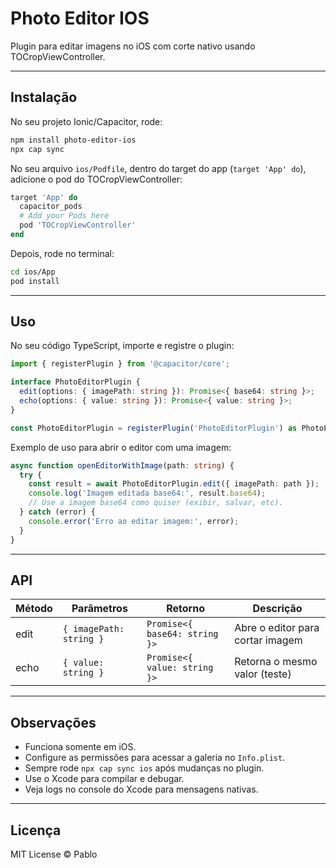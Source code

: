 # Photo Editor IOS

Plugin para editar imagens no iOS com corte nativo usando TOCropViewController.

---

## Instalação

No seu projeto Ionic/Capacitor, rode:

```bash
npm install photo-editor-ios
npx cap sync
```

No seu arquivo `ios/Podfile`, dentro do target do app (`target 'App' do`), adicione o pod do TOCropViewController:

```ruby
target 'App' do
  capacitor_pods
  # Add your Pods here
  pod 'TOCropViewController'
end
```

Depois, rode no terminal:

```bash
cd ios/App
pod install
```

---

## Uso

No seu código TypeScript, importe e registre o plugin:

```typescript
import { registerPlugin } from '@capacitor/core';

interface PhotoEditorPlugin {
  edit(options: { imagePath: string }): Promise<{ base64: string }>;
  echo(options: { value: string }): Promise<{ value: string }>;
}

const PhotoEditorPlugin = registerPlugin('PhotoEditorPlugin') as PhotoEditorPlugin;
```

Exemplo de uso para abrir o editor com uma imagem:

```typescript
async function openEditorWithImage(path: string) {
  try {
    const result = await PhotoEditorPlugin.edit({ imagePath: path });
    console.log('Imagem editada base64:', result.base64);
    // Use a imagem base64 como quiser (exibir, salvar, etc).
  } catch (error) {
    console.error('Erro ao editar imagem:', error);
  }
}
```

---

## API

| Método | Parâmetros               | Retorno                         | Descrição                       |
|--------|-------------------------|--------------------------------|--------------------------------|
| edit   | `{ imagePath: string }` | `Promise<{ base64: string }>`  | Abre o editor para cortar imagem |
| echo   | `{ value: string }`     | `Promise<{ value: string }>`   | Retorna o mesmo valor (teste)  |

---

## Observações

- Funciona somente em iOS.
- Configure as permissões para acessar a galeria no `Info.plist`.
- Sempre rode `npx cap sync ios` após mudanças no plugin.
- Use o Xcode para compilar e debugar.
- Veja logs no console do Xcode para mensagens nativas.

---

## Licença

MIT License © Pablo

